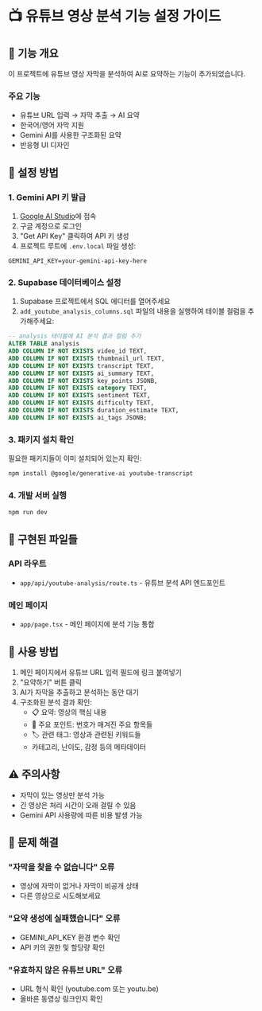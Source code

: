 # 📺 유튜브 영상 분석 기능 설정 가이드

## 🚀 기능 개요

이 프로젝트에 유튜브 영상 자막을 분석하여 AI로 요약하는 기능이 추가되었습니다.

### 주요 기능
- 유튜브 URL 입력 → 자막 추출 → AI 요약
- 한국어/영어 자막 지원
- Gemini AI를 사용한 구조화된 요약
- 반응형 UI 디자인

## 🔧 설정 방법

### 1. Gemini API 키 발급

1. [Google AI Studio](https://ai.google.dev/)에 접속
2. 구글 계정으로 로그인
3. "Get API Key" 클릭하여 API 키 생성
4. 프로젝트 루트에 `.env.local` 파일 생성:

```env
GEMINI_API_KEY=your-gemini-api-key-here
```

### 2. Supabase 데이터베이스 설정

1. Supabase 프로젝트에서 SQL 에디터를 열어주세요
2. `add_youtube_analysis_columns.sql` 파일의 내용을 실행하여 테이블 컬럼을 추가해주세요:

```sql
-- analysis 테이블에 AI 분석 결과 컬럼 추가
ALTER TABLE analysis 
ADD COLUMN IF NOT EXISTS video_id TEXT,
ADD COLUMN IF NOT EXISTS thumbnail_url TEXT,
ADD COLUMN IF NOT EXISTS transcript TEXT,
ADD COLUMN IF NOT EXISTS ai_summary TEXT,
ADD COLUMN IF NOT EXISTS key_points JSONB,
ADD COLUMN IF NOT EXISTS category TEXT,
ADD COLUMN IF NOT EXISTS sentiment TEXT,
ADD COLUMN IF NOT EXISTS difficulty TEXT,
ADD COLUMN IF NOT EXISTS duration_estimate TEXT,
ADD COLUMN IF NOT EXISTS ai_tags JSONB;
```

### 3. 패키지 설치 확인

필요한 패키지들이 이미 설치되어 있는지 확인:

```bash
npm install @google/generative-ai youtube-transcript
```

### 4. 개발 서버 실행

```bash
npm run dev
```

## 📁 구현된 파일들

### API 라우트
- `app/api/youtube-analysis/route.ts` - 유튜브 분석 API 엔드포인트

### 메인 페이지
- `app/page.tsx` - 메인 페이지에 분석 기능 통합

## 🎯 사용 방법

1. 메인 페이지에서 유튜브 URL 입력 필드에 링크 붙여넣기
2. "요약하기" 버튼 클릭
3. AI가 자막을 추출하고 분석하는 동안 대기
4. 구조화된 분석 결과 확인:
   - 📋 요약: 영상의 핵심 내용
   - 🎯 주요 포인트: 번호가 매겨진 주요 항목들
   - 🏷️ 관련 태그: 영상과 관련된 키워드들
   - 카테고리, 난이도, 감정 등의 메타데이터

## ⚠️ 주의사항

- 자막이 있는 영상만 분석 가능
- 긴 영상은 처리 시간이 오래 걸릴 수 있음
- Gemini API 사용량에 따른 비용 발생 가능

## 🐛 문제 해결

### "자막을 찾을 수 없습니다" 오류
- 영상에 자막이 없거나 자막이 비공개 상태
- 다른 영상으로 시도해보세요

### "요약 생성에 실패했습니다" 오류
- GEMINI_API_KEY 환경 변수 확인
- API 키의 권한 및 할당량 확인

### "유효하지 않은 유튜브 URL" 오류
- URL 형식 확인 (youtube.com 또는 youtu.be)
- 올바른 동영상 링크인지 확인 